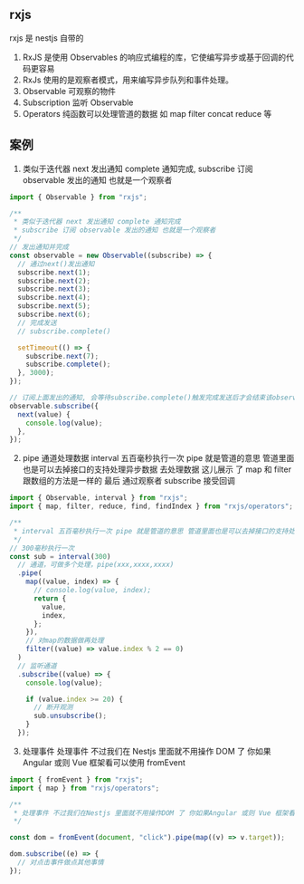 ## rxjs

rxjs 是 nestjs 自带的

1. RxJS 是使用 Observables 的响应式编程的库，它使编写异步或基于回调的代码更容易
2. RxJs 使用的是观察者模式，用来编写异步队列和事件处理。
3. Observable 可观察的物件
4. Subscription 监听 Observable
5. Operators 纯函数可以处理管道的数据 如 map filter concat reduce 等

## 案例

1. 类似于迭代器 next 发出通知 complete 通知完成, subscribe 订阅 observable 发出的通知 也就是一个观察者

```ts
import { Observable } from "rxjs";

/**
 * 类似于迭代器 next 发出通知 complete 通知完成
 * subscribe 订阅 observable 发出的通知 也就是一个观察者
 */
// 发出通知并完成
const observable = new Observable((subscribe) => {
  // 通过next()发出通知
  subscribe.next(1);
  subscribe.next(2);
  subscribe.next(3);
  subscribe.next(4);
  subscribe.next(5);
  subscribe.next(6);
  // 完成发送
  // subscribe.complete()

  setTimeout(() => {
    subscribe.next(7);
    subscribe.complete();
  }, 3000);
});

// 订阅上面发出的通知, 会等待subscribe.complete()触发完成发送后才会结束该observable的观测
observable.subscribe({
  next(value) {
    console.log(value);
  },
});
```

2. pipe 通道处理数据
   interval 五百毫秒执行一次 pipe 就是管道的意思 管道里面也是可以去掉接口的支持处理异步数据 去处理数据 这儿展示 了 map 和 filter 跟数组的方法是一样的 最后 通过观察者 subscribe 接受回调

```ts
import { Observable, interval } from "rxjs";
import { map, filter, reduce, find, findIndex } from "rxjs/operators";

/**
 * interval 五百毫秒执行一次 pipe 就是管道的意思 管道里面也是可以去掉接口的支持处理异步数据 去处理数据 这儿展示 了 map  和 filter 跟数组的方法是一样的  最后 通过观察者  subscribe 接受回调
 */
// 300毫秒执行一次
const sub = interval(300)
  // 通道，可做多个处理，pipe(xxx,xxxx,xxxx)
  .pipe(
    map((value, index) => {
      // console.log(value, index);
      return {
        value,
        index,
      };
    }),
    // 对map的数据做再处理
    filter((value) => value.index % 2 == 0)
  )
  // 监听通道
  .subscribe((value) => {
    console.log(value);

    if (value.index >= 20) {
      // 断开观测
      sub.unsubscribe();
    }
  });
```

3. 处理事件
   处理事件 不过我们在 Nestjs 里面就不用操作 DOM 了 你如果 Angular 或则 Vue 框架看可以使用 fromEvent

```ts
import { fromEvent } from "rxjs";
import { map } from "rxjs/operators";

/**
 * 处理事件 不过我们在Nestjs 里面就不用操作DOM 了 你如果Angular 或则 Vue 框架看可以使用  fromEvent
 */

const dom = fromEvent(document, "click").pipe(map((v) => v.target));

dom.subscribe((e) => {
  // 对点击事件做点其他事情
});
```
